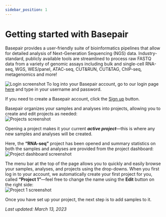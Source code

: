 ```yaml
---
sidebar_position: 1
---
```


# Getting started with Basepair

Basepair provides a user-friendly suite of bioinformatics pipelines that allow for detailed analysis of Next-Generation Sequencing (NGS) data. Industry-standard, publicly available tools are streamlined to process raw FASTQ data from a variety of genomic assays including bulk and single-cell RNA-seq, WGS, WES/panel, ATAC-seq, CUT&RUN, CUT&TAG, ChIP-seq, metagenomics and more!

![Login screenshot](https://s3.amazonaws.com/cdn.freshdesk.com/data/helpdesk/attachments/production/14135885250/original/fyo1ggknOL_O24Ix7O2FcuCkFYEKXJWV8w.png?1707074035)
To log into your Basepair account, go to our login page [here](http://app.basepairtech.com/login) and type in your username and password.  

If you need to create a Basepair account, click the [Sign up](http://app.basepairtech.com/signup) button.

Basepair organizes your samples and analyses into projects, allowing you to create and edit projects as needed:  
![Projects screenshot](https://s3.amazonaws.com/cdn.freshdesk.com/data/helpdesk/attachments/production/14137955692/original/4bD_sDPvtJhyy3iOK77JaWUFlcNZUu1L_g.png?1710345297)

Opening a project makes it your current **_active project_**—this is where any new samples and analyses will be created.

Here, the **“RNA-seq”** project has been opened and summary statistics on both the samples and analyses are provided from the project dashboard:  
![Project dashboard screenshot](https://s3.amazonaws.com/cdn.freshdesk.com/data/helpdesk/attachments/production/14137955800/original/FS9lhTbEA3SaY9Nm9HGNzho22aasvIKm2g.png?1710345397)

The menu bar at the top of the page allows you to quickly and easily browse your samples, analyses, and projects using the drop-downs. When you first log in to your account, we automatically create your first project for you, called **“Project 1”**—feel free to change the name using the **Edit** button on the right side:  
![Project 1 screenshot](https://s3.amazonaws.com/cdn.freshdesk.com/data/helpdesk/attachments/production/14137955850/original/czrPTrnWOfL94tMMFb5UUvWyIM6SgBS-pg.png?1710345467)

Once you have set up your project, the next step is to add samples to it.

_Last updated: March 13, 2023_
